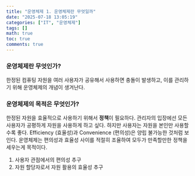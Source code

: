 ```yaml
---
title: "운영체제 1. 운영체제란 무엇일까"
date: "2025-07-18 13:05:19"
categories: ["IT", "운영체제"]
tags: []
math: true
toc: true
comments: true
---
```


### 운영체제란 무엇인가?
한정된 컴퓨팅 자원을 여러 사용자가 공유해서 사용하면 충돌이 발생하고, 이를 관리하기 위해 운영체제의 개념이 생겨난다. 

### 운영체제의 목적은 무엇인가?
한정된 자원을 효율적으로 사용하기 위해서 **정책**이 필요하다. 관리자의 입장에선 모든 사용자가 공평하게 자원을 사용하게 하고 싶다. 하지만 사용자는 자원을 본인만 사용할수록 좋다. Efficiency (효율성)과 Convenience (편의성)은 양립 불가능한 것처럼 보인다. 운영체제는 편의성과 효율성 사이를 적절히 조율하여 모두가 만족할만한 정책을 세우는게 목적이다.

1. 사용자 관점에서의 편의성 추구
2. 자원 할당자로서 자원 활용의 효율성 추구
